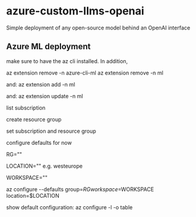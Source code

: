 # azure-custom-llms-openai
Simple deployment of any open-source model behind an OpenAI interface


## Azure ML deployment
make sure to have the az cli installed.
In addition, 

az extension remove -n azure-cli-ml
az extension remove -n ml

and:
az extension add -n ml

and:
az extension update -n ml


list subscription


create resource group

set subscription and resource group

configure defaults for now

RG="<insert-resource-group>"

LOCATION="<insert-location>" e.g. westeurope

WORKSPACE="<insert-workspace-name>"

az configure --defaults group=$RG workspace=$WORKSPACE location=$LOCATION


show default configuration:
az configure -l -o table